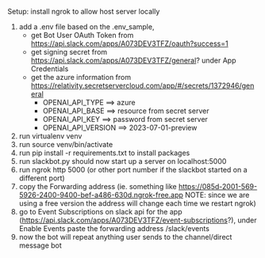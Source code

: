 Setup:
install ngrok to allow host server locally

1. add a .env file based on the .env_sample,
   - get Bot User OAuth Token from https://api.slack.com/apps/A073DEV3TFZ/oauth?success=1
   - get signing secret from https://api.slack.com/apps/A073DEV3TFZ/general? under App Credentials
   - get the azure information from https://relativity.secretservercloud.com/app/#/secrets/1372946/general
      - OPENAI_API_TYPE ==> azure
      - OPENAI_API_BASE ==> resource from secret server
      - OPENAI_API_KEY ==> password from secret server
      - OPENAI_API_VERSION ==> 2023-07-01-preview
3. run virtualenv venv
4. run source venv/bin/activate
5. run pip install -r requirements.txt to install packages
6. run slackbot.py should now start up a server on localhost:5000
7. run ngrok http 5000 (or other port number if the slackbot started on a different port)
8. copy the Forwarding address (ie. something like https://085d-2001-569-5926-2400-9400-bef-a486-630d.ngrok-free.app NOTE: since we are using a free version the address will change each time we restart ngrok)
9. go to Event Subscriptions on slack api for the app (https://api.slack.com/apps/A073DEV3TFZ/event-subscriptions?), under Enable Events paste the forwarding address /slack/events
10. now the bot will repeat anything user sends to the channel/direct message bot
